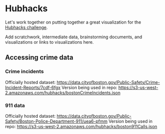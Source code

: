 # Hubhacks

Let's work together on putting together a great visualization for the [Hubhacks challenge](http://hubhacks2.challengepost.com/).

Add scratchwork, intermediate data, brainstorming documents, and visualizations or links to visualizations here.

## Accessing crime data

### Crime incidents

Officially hosted dataset: https://data.cityofboston.gov/Public-Safety/Crime-Incident-Reports/7cdf-6fgx
Version being used in repo: https://s3-us-west-2.amazonaws.com/hubhacks/bostonCrimeIncidents.json

### 911 data

Officially hosted dataset: https://data.cityofboston.gov/Public-Safety/Boston-Police-Department-911/uea6-pfmm
Version being used in repo: https://s3-us-west-2.amazonaws.com/hubhacks/boston911Calls.json
